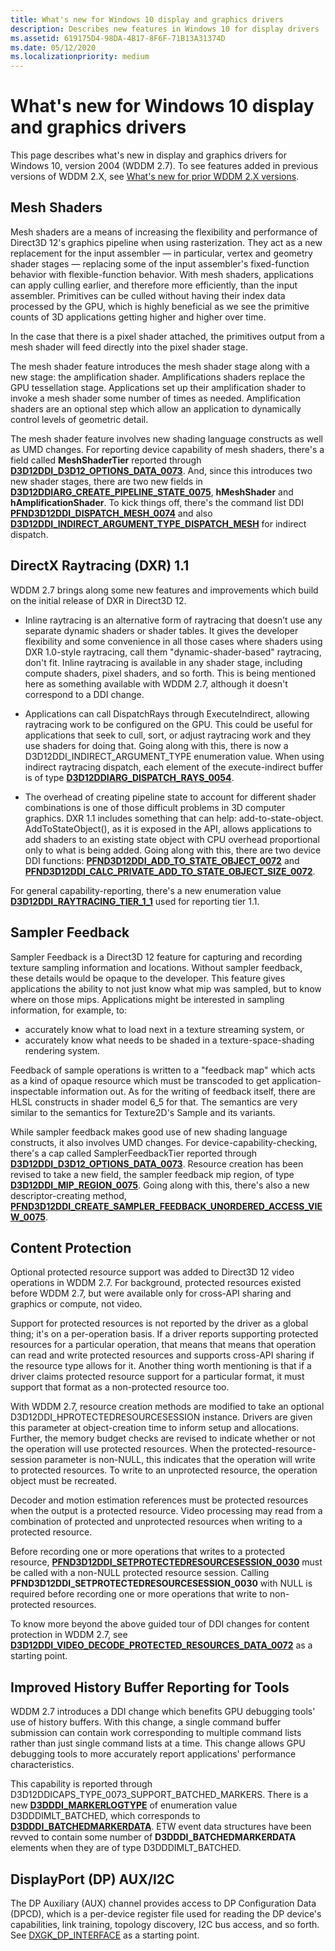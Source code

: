 ```yaml
---
title: What's new for Windows 10 display and graphics drivers
description: Describes new features in Windows 10 for display drivers
ms.assetid: 619175D4-98DA-4B17-8F6F-71B13A31374D
ms.date: 05/12/2020
ms.localizationpriority: medium
---
```


# What's new for Windows 10 display and graphics drivers

This page describes what's new in display and graphics drivers for Windows 10, version 2004 (WDDM 2.7). To see features added in previous versions of WDDM 2.X, see [What's new for prior WDDM 2.X versions](what-s-new-for-prior-wddm-2-x-versions.md).

## Mesh Shaders

Mesh shaders are a means of increasing the flexibility and performance of Direct3D 12's graphics pipeline when using rasterization. They act as a new replacement for the input assembler — in particular, vertex and geometry shader stages — replacing some of the input assembler's fixed-function behavior with flexible-function behavior. With mesh shaders, applications can apply culling earlier, and therefore more efficiently, than the input assembler. Primitives can be culled without having their index data processed by the GPU, which is highly beneficial as we see the primitive counts of 3D applications getting higher and higher over time.

In the case that there is a pixel shader attached, the primitives output from a mesh shader will feed directly into the pixel shader stage.

The mesh shader feature introduces the mesh shader stage along with a new stage: the amplification shader. Amplifications shaders replace the GPU tessellation stage. Applications set up their amplification shader to invoke a mesh shader some number of times as needed. Amplification shaders are an optional step which allow an application to dynamically control levels of geometric detail.

The mesh shader feature involves new shading language constructs as well as UMD changes. For reporting device capability of mesh shaders, there's a field called **MeshShaderTier** reported through [**D3D12DDI_D3D12_OPTIONS_DATA_0073**](/windows-hardware/drivers/ddi/d3d12umddi/ns-d3d12umddi-d3d12ddi_d3d12_options_data_0073). And, since this introduces two new shader stages, there are two new fields in [**D3D12DDIARG_CREATE_PIPELINE_STATE_0075**](/windows-hardware/drivers/ddi/d3d12umddi/ns-d3d12umddi-d3d12ddiarg_create_pipeline_state_0075), **hMeshShader** and **hAmplificationShader**. To kick things off, there's the command list DDI [**PFND3D12DDI_DISPATCH_MESH_0074**](/windows-hardware/drivers/ddi/d3d12umddi/nc-d3d12umddi-pfnd3d12ddi_dispatch_mesh_0074) and also [**D3D12DDI_INDIRECT_ARGUMENT_TYPE_DISPATCH_MESH**](/windows-hardware/drivers/ddi/d3d12umddi/ne-d3d12umddi-d3d12ddi_indirect_argument_type) for indirect dispatch.

## DirectX Raytracing (DXR) 1.1

WDDM 2.7 brings along some new features and improvements which build on the initial release of DXR in Direct3D 12.

- Inline raytracing is an alternative form of raytracing that doesn’t use any separate dynamic shaders or shader tables. It gives the developer flexibility and some convenience in all those cases where shaders using DXR 1.0-style raytracing, call them "dynamic-shader-based" raytracing, don't fit. Inline raytracing is available in any shader stage, including compute shaders, pixel shaders, and so forth. This is being mentioned here as something available with WDDM 2.7, although it doesn't correspond to a DDI change.

- Applications can call DispatchRays through ExecuteIndirect, allowing raytracing work to be configured on the GPU. This could be useful for applications that seek to cull, sort, or adjust raytracing work and they use shaders for doing that. Going along with this, there is now a D3D12DDI_INDIRECT_ARGUMENT_TYPE enumeration value. When using indirect raytracing dispatch, each element of the execute-indirect buffer is of type [**D3D12DDIARG_DISPATCH_RAYS_0054**](/windows-hardware/drivers/ddi/d3d12umddi/ns-d3d12umddi-d3d12ddiarg_dispatch_rays_0054).

- The overhead of creating pipeline state to account for different shader combinations is one of those difficult problems in 3D computer graphics. DXR 1.1 includes something that can help: add-to-state-object. AddToStateObject(), as it is exposed in the API, allows applications to add shaders to an existing state object with CPU overhead proportional only to what is being added. Going along with this, there are two device DDI functions: [**PFND3D12DDI_ADD_TO_STATE_OBJECT_0072**](/windows-hardware/drivers/ddi/d3d12umddi/nc-d3d12umddi-pfnd3d12ddi_add_to_state_object_0072) and [**PFND3D12DDI_CALC_PRIVATE_ADD_TO_STATE_OBJECT_SIZE_0072**](/windows-hardware/drivers/ddi/d3d12umddi/nc-d3d12umddi-pfnd3d12ddi_calc_private_add_to_state_object_size_0072).

For general capability-reporting, there's a new enumeration value [**D3D12DDI_RAYTRACING_TIER_1_1**](/windows-hardware/drivers/ddi/d3d12umddi/ne-d3d12umddi-d3d12ddi_raytracing_tier) used for reporting tier 1.1.

## Sampler Feedback

Sampler Feedback is a Direct3D 12 feature for capturing and recording texture sampling information and locations. Without sampler feedback, these details would be opaque to the developer. This feature gives applications the ability to not just know what mip was sampled, but to know where on those mips. Applications might be interested in sampling information, for example, to:

- accurately know what to load next in a texture streaming system, or
- accurately know what needs to be shaded in a texture-space-shading rendering system.

Feedback of sample operations is written to a "feedback map" which acts as a kind of opaque resource which must be transcoded to get application-inspectable information out. As for the writing of feedback itself, there are HLSL constructs in shader model 6_5 for that. The semantics are very similar to the semantics for Texture2D's Sample and its variants.

While sampler feedback makes good use of new shading language constructs, it also involves UMD changes. For device-capability-checking, there's a cap called SamplerFeedbackTier reported through [**D3D12DDI_D3D12_OPTIONS_DATA_0073**](/windows-hardware/drivers/ddi/d3d12umddi/ns-d3d12umddi-d3d12ddi_d3d12_options_data_0073). Resource creation has been revised to take a new field, the sampler feedback mip region, of type [**D3D12DDI_MIP_REGION_0075**](/windows-hardware/drivers/ddi/d3d12umddi/ns-d3d12umddi-d3d12ddi_mip_region_0075). Going along with this, there's also a new descriptor-creating method, [**PFND3D12DDI_CREATE_SAMPLER_FEEDBACK_UNORDERED_ACCESS_VIEW_0075**](/windows-hardware/drivers/ddi/d3d12umddi/nc-d3d12umddi-pfnd3d12ddi_create_sampler_feedback_unordered_access_view_0075).

## Content Protection

Optional protected resource support was added to Direct3D 12 video operations in WDDM 2.7. For background, protected resources existed before WDDM 2.7, but were available only for cross-API sharing and graphics or compute, not video.

Support for protected resources is not reported by the driver as a global thing; it's on a per-operation basis. If a driver reports supporting protected resources for a particular operation, that means that means that operation can read and write protected resources and supports cross-API sharing if the resource type allows for it. Another thing worth mentioning is that if a driver claims protected resource support for a particular format, it must support that format as a non-protected resource too.

With WDDM 2.7, resource creation methods are modified to take an optional D3D12DDI_HPROTECTEDRESOURCESESSION instance. Drivers are given this parameter at object-creation time to inform setup and allocations. Further, the memory budget checks are revised to indicate whether or not the operation will use protected resources. When the protected-resource-session parameter is non-NULL, this indicates that the operation will write to protected resources. To write to an unprotected resource, the operation object must be recreated.

Decoder and motion estimation references must be protected resources when the output is a protected resource. Video processing may read from a combination of protected and unprotected resources when writing to a protected resource.

Before recording one or more operations that writes to a protected resource, [**PFND3D12DDI_SETPROTECTEDRESOURCESESSION_0030**](/windows-hardware/drivers/ddi/d3d12umddi/nc-d3d12umddi-pfnd3d12ddi_setprotectedresourcesession_0030) must be called with a non-NULL protected resource session. Calling **PFND3D12DDI_SETPROTECTEDRESOURCESESSION_0030** with NULL is required before recording one or more operations that write to non-protected resources.

To know more beyond the above guided tour of DDI changes for content protection in WDDM 2.7, see [**D3D12DDI_VIDEO_DECODE_PROTECTED_RESOURCES_DATA_0072**](/windows-hardware/drivers/ddi/d3d12umddi/ns-d3d12umddi-d3d12ddi_video_decode_protected_resources_data_0072) as a starting point.

## Improved History Buffer Reporting for Tools

WDDM 2.7 introduces a DDI change which benefits GPU debugging tools' use of history buffers. With this change, a single command buffer submission can contain work corresponding to multiple command lists rather than just single command lists at a time. This change allows GPU debugging tools to more accurately report applications' performance characteristics.

This capability is reported through D3D12DDICAPS_TYPE_0073_SUPPORT_BATCHED_MARKERS. There is a new [**D3DDDI_MARKERLOGTYPE**](/windows-hardware/drivers/ddi/d3dumddi/ne-d3dumddi-d3dddi_markerlogtype) of enumeration value D3DDDIMLT_BATCHED, which corresponds to [**D3DDDI_BATCHEDMARKERDATA**](/windows-hardware/drivers/ddi/d3dumddi/ns-d3dumddi-d3dddi_batchedmarkerdata). ETW event data structures have been revved to contain some number of **D3DDDI_BATCHEDMARKERDATA** elements when they are of type D3DDDIMLT_BATCHED.

## DisplayPort (DP) AUX/I2C

The DP Auxiliary (AUX) channel provides access to DP Configuration Data (DPCD), which is a per-device register file used for reading the DP device's capabilities, link training, topology discovery, I2C bus access, and so forth. See [DXGK_DP_INTERFACE](/windows-hardware/drivers/ddi/dispmprt/ns-dispmprt-dxgk_dp_interface) as a starting point.